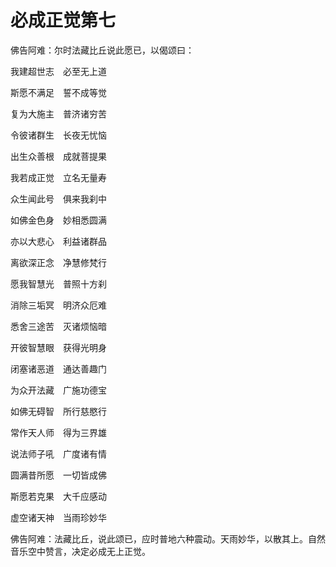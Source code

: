 # 必成正觉第七

佛告阿难：尔时法藏比丘说此愿已，以偈颂曰：

我建超世志　必至无上道

斯愿不满足　誓不成等觉

复为大施主　普济诸穷苦

令彼诸群生　长夜无忧恼

出生众善根　成就菩提果

我若成正觉　立名无量寿

众生闻此号　俱来我刹中

如佛金色身　妙相悉圆满

亦以大悲心　利益诸群品

离欲深正念　净慧修梵行

愿我智慧光　普照十方刹

消除三垢冥　明济众厄难

悉舍三途苦　灭诸烦恼暗

开彼智慧眼　获得光明身

闭塞诸恶道　通达善趣门

为众开法藏　广施功德宝

如佛无碍智　所行慈愍行

常作天人师　得为三界雄

说法师子吼　广度诸有情

圆满昔所愿　一切皆成佛

斯愿若克果　大千应感动

虚空诸天神　当雨珍妙华

佛告阿难：法藏比丘，说此颂已，应时普地六种震动。天雨妙华，以散其上。自然音乐空中赞言，决定必成无上正觉。